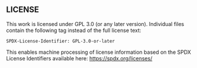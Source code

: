 ## LICENSE

This work is licensed under GPL 3.0 (or any later version).
Individual files contain the following tag instead of the full license text:

`SPDX-License-Identifier: GPL-3.0-or-later`

This enables machine processing of license information based on the SPDX License Identifiers available here: https://spdx.org/licenses/
